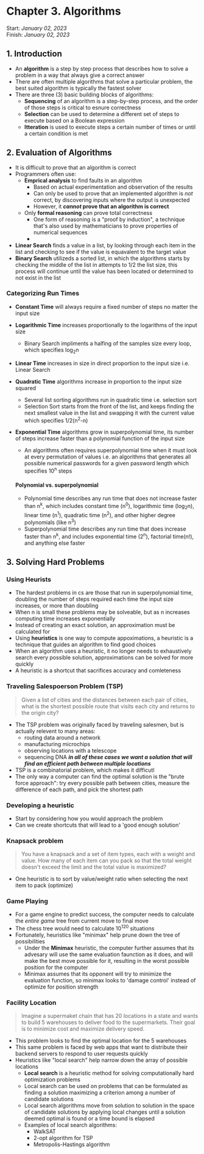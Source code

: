 # Chapter 3. Algorithms

Start: _January 02, 2023_<br />
Finish: _January 02, 2023_

## 1. Introduction

- An **algorithm** is a step by step process that describes how to solve a problem in a way that always give a correct answer
- There are often multiple algorithms that solve a particular problem, the best suited algorithm is typically the fastest solver
- There are three (3) basic building blocks of algorithms:
  - **Sequencing** of an algorithm is a step-by-step process, and the order of those steps is critical to esnure correctness
  - **Selection** can be used to determine a different set of steps to execute based on a Boolean expression
  - **Itteration** is used to execute steps a certain number of times or until a certain condition is met

## 2. Evaluation of Algorithms

- It is difficult to prove that an algorithm is correct
- Programmers often use:
  - **Emprical analysis** to find faults in an algorithm
    - Based on actual experimentation and observation of the results
    - Can only be used to prove that an implemented algorithm is _not_ correct, by discovering inputs where the output is unexpected
    - However, it **_cannot_ prove that an algorithm is correct**
  - Only **formal reasoning** can prove total correctness
    - One form of reasoning is a "proof by induction", a technique that's also used by mathematicians to prove properties of numerical sequences
    -
- **Linear Search** finds a value in a list, by looking through each item in the list and checking to see if the value is equavalent to the target value
- **Binary Search** utilizeds a sorted list, in which the algorithms starts by checking the middle of the list in attempts to 1/2 the list size, this process will continue until the value has been located or determined to not exist in the list

### Categorizing Run Times

- **Constant Time** will always require a fixed number of steps no matter the input size
- **Logarithmic Time** increases proportionally to the logarithms of the input size
  - Binary Search impliments a halfing of the samples size every loop, which specifies log<sub>2</sub>n
- **Linear Time** increases in size in direct proportion to the input size i.e. Linear Search
- **Quadratic Time** algorithms increase in proportion to the input size squared
  - Several list sorting algorithms run in quadratic time i.e. selection sort
  - Selection Sort starts from the front of the list, and keeps finding the next smallest value in the list and swapping it with the current value which specifies 1/2(n<sup>2</sup>-n)
- **Exponential Time** algorithms grow in superpolynomial time, its number of steps increase faster than a polynomial function of the input size

  - An algorithms often requires superpolynomial time when it must look at every permutation of values i.e. an algorithms that generates all possible numerical passwords for a given password length which specifies 10<sup>n</sup> steps

  #### Polynomial vs. superpolynomial

  - Polynomial time describes any run time that does not increase faster than n<sup>k</sup>, which includes constant time (n<sup>0</sup>), logarithmic time (log<sub>2</sub>n), linear time (n<sup>1</sup>), quadratic time (n<sup>2</sup>), and other higher degree polynomials (like n<sup>3</sup>)
  - Superpolynomial time describes any run time that does increase faster than n<sup>k</sup>, and includes exponential time (2<sup>n</sup>), factorial time(n!), and anything else faster

## 3. Solving Hard Problems

### Using Heurists

- The hardest problems in cs are those that run in superpolynomial time, doubling the number of steps required each time the input size increases, or more than doubling
- When n is small these problems may be solveable, but as n increases computing time increases exponentially
- Instead of creating an exact solution, an approximation must be calculated for
- Using **heuristics** is one way to compute appoximations, a heuristic is a technique that guides an algorithm to find good choices
- When an algorithm uses a heuristic, it no longer needs to exhaustively search every possible solution, approximations can be solved for more quickly
- A heuristic is a shortcut that sacrifices accuracy and comleteness

### Traveling Salespoerson Problem (TSP)

> Given a list of cities and the distances between each pair of cities, what is the shortest possible route that visits each city and returns to the origin city?

- The TSP problem was originally faced by traveling salesmen, but is actually relevent to many areas:
  - routing data around a network
  - manufacturing microchips
  - observing locations with a telescope
  - sequencing DNA
    **_in all of these cases we want a solution that will find an efficient path between multiple locations_**
- TSP is a combinatorial problem, which makes it difficutl
- The only way a computer can find the optimal solution is the "brute force approach": try every possible path between cities, measure the difference of each path, and pick the shortest path

### Developing a heuristic

- Start by considering how you would approach the problem
- Can we create shortcuts that will lead to a 'good enough solution'

### Knapsack problem

> You have a knapsack and a set of item types, each with a weight and value. How many of each item can you pack so that the total weight doesn't exceed the limit and the total value is maximized?

- One heuristic is to sort by value/weight ratio when selecting the next item to pack (optimize)

### Game Playing

- For a game engine to predict success, the computer needs to calculate the _entire game_ tree from current move to final move
- The chess tree would need to calculate 10<sup>120</sup> situations
- Fortunately, heuristics like "minimax" help prune down the tree of possibilities
  - Under the **Minimax** heuristic, the computer further assumes that its advesary will use the same evaluation faunction as it does, and will make the best move possible for it, resulting in the worst possible position for the computer
  - Minimax assumes that its opponent will try to minimize the evaluation function, so minimax looks to 'damage control' instead of optimize for position strength

### Facility Location

> Imagine a supermaket chain that has 20 locations in a state and wants to build 5 warehouses to deliver food to the supermarkets. Their goal is to minimize cost and maximize delivery speed.

- This problem looks to find the optimal location for the 5 warehouses
- This same problem is faced by web apps that want to distribute their backend servers to respond to user requests quickly
- Heuristics like "local search" help narrow down the array of possible locations
  - **Local search** is a heuristic method for solving computationally hard optimization problems
  - Local search can be used on problems that can be formulated as finding a solution maximizing a criterion among a number of candidate solutions
  - Local search algorithms move from solution to solution in the space of candidate solutions by applying local changes until a solution deemed optimal is found or a time bound is elapsed
  - Examples of local search algorithms:
    - WalkSAT
    - 2-opt algorithm for TSP
    - Metropolis-Hastings algorithm
